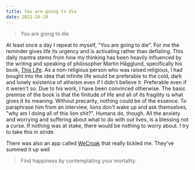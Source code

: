 ```yaml
---
title: You are going to die
date: 2021-26-10
---
```


> You are going to die

At least once a day I repeat to myself, "You are going to die". For me the reminder gives life its urgency and is activating rather than deflating. This daily mantra stems from how my thinking has been heavily influenced by the writing and speaking of philosopher Martin Hägglund, specifically his book, [This Life](https://en.wikipedia.org/wiki/This_Life:_Secular_Faith_and_Spiritual_Freedom). As a non-religious person who was raised religious, I had bought into the idea that infinite life would be preferable to the cold, dark and lonely existence of atheism even if I didn't believe it. Preferable even if it weren't so. Due to his work, I have been convinced otherwise. The basic premise of the book is that the finitude of life and all of its fragility is what gives it its meaning. Without precarity, nothing could be of the essence. To paraphrase him from an interview, lions don't wake up and ask themselves, "why am I doing all of this lion shit?". Humans do, though. All the anxiety and worrying and suffering about what to do with out lives, is a blessing not a curse. If nothing was at stake, there would be nothing to worry about. I try to take this in stride.

There was also an app called [WeCroak](https://www.wecroak.com/) that really tickled me. They've summed it up well

> Find happiness by contemplating your mortality.